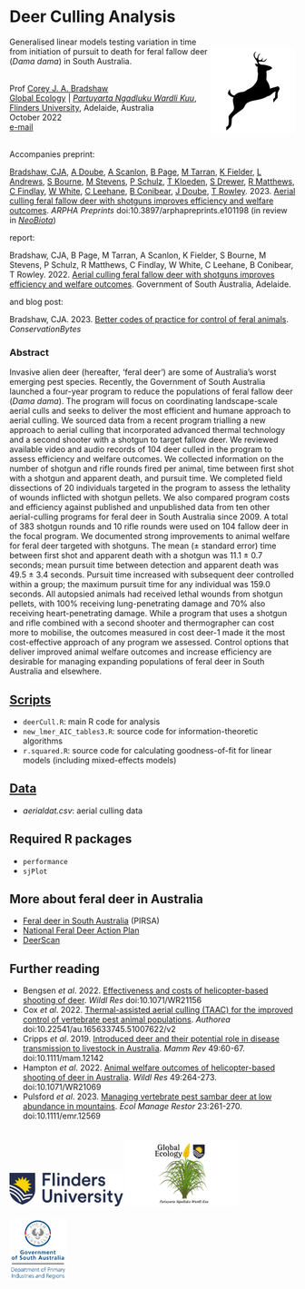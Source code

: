 # Deer Culling Analysis
<img align="right" src="www/deer icon.png" alt="insect damage icon" width="150" style="margin-top: 20px">

Generalised linear models testing variation in time from initiation of pursuit to death for feral fallow deer (<em>Dama dama</em>) in South Australia.

<br>
Prof <a href="https://globalecologyflinders.com/people/#DIRECTOR">Corey J. A. Bradshaw</a> <br>
<a href="http://globalecologyflinders.com" target="_blank">Global Ecology</a> | <em><a href="https://globalecologyflinders.com/partuyarta-ngadluku-wardli-kuu/" target="_blank">Partuyarta Ngadluku Wardli Kuu</a></em>, <a href="http://flinders.edu.au" target="_blank">Flinders University</a>, Adelaide, Australia <br>
October 2022 <br>
<a href=mailto:corey.bradshaw@flinders.edu.au>e-mail</a> <br>
<br>

Accompanies preprint:

<a href="https://globalecologyflinders.com/people/#DIRECTOR">Bradshaw, CJA</a>, <a href="mailto:libandandy@gmail.com">A Doube</a>, <a href="https://www.researchgate.net/profile/Annette-Scanlon">A Scanlon</a>, <a href="https://scholar.google.com.au/citations?hl=en&user=Qv19EfwAAAAJ&view_op=list_works">B Page</a>, <a href="https://www.researchgate.net/profile/Myall-Tarran">M Tarran</a>, <a href="mailto:Kate.Fielder@sa.gov.au">K Fielder</a>, <a href="https://www.linkedin.com/in/lindell-andrews-51bb59105/">L Andrews</a>, <a href="mailto:Steve.Bourne@sa.gov.au">S Bourne</a>, <a href="mailto:Mike.Stevens@sa.gov.au">M Stevens</a>, <a href="mailto:penny@schulzlivestock.com.au">P Schulz</a>, <a href="mailto:Thomas.Kloeden@sa.gov.au">T Kloeden</a>, <a href="mailto:Seb.Drewer@sa.gov.au">S Drewer</a>, <a href="mailto:rob@helisurveys.com.au">R Matthews</a>, <a href="mailto:chris@helisurveys.com.au">C Findlay</a>, <a href="mailto:wildlife.resources@outlook.com">W White</a>, <a href="mailto:craigleehane@gmail.com">C Leehane</a>, <a href="mailto:brett@sako.net.au">B Conibear</a>, <a href="mailto:James.Doube@sa.gov.au">J Doube</a>, <a href="mailto:ted.rowley@iinet.net.au">T Rowley</a>. 2023. <a href="http://doi.org/10.3897/arphapreprints.e101198">Aerial culling feral fallow deer with shotguns improves efficiency and welfare outcomes</a>. <em>ARPHA Preprints</em> doi:10.3897/arphapreprints.e101198 (in review in <a href="https://neobiota.pensoft.net"><em>NeoBiota</em></a>)

report:

Bradshaw, CJA, B Page, M Tarran, A Scanlon, K Fielder, S Bourne, M Stevens, P Schulz, R Matthews, C Findlay, W White, C Leehane, B Conibear, T Rowley. 2022. <a href="https://www.pir.sa.gov.au/__data/assets/pdf_file/0004/431248/Aerial_culling_of_feral_fallow_deer_with_a_shotgun.pdf">Aerial culling feral fallow deer with shotguns improves efficiency and welfare outcomes</a>. Government of South Australia, Adelaide.

and blog post:

Bradshaw, CJA. 2023. <a href="https://conservationbytes.com/2023/02/24/better-codes-of-practice-for-control-of-feral-animals/">Better codes of practice for control of feral animals</a>. <em>ConservationBytes</em>


### Abstract
Invasive alien deer (hereafter, ‘feral deer’) are some of Australia’s worst emerging pest species. Recently, the Government of South Australia launched a four-year program to reduce the populations of feral fallow deer (<em>Dama dama</em>). The program will focus on coordinating landscape-scale aerial culls and seeks to deliver the most efficient and humane approach to aerial culling. We sourced data from a recent program trialling a new approach to aerial culling that incorporated advanced thermal technology and a second shooter with a shotgun to target fallow deer. We reviewed available video and audio records of 104 deer culled in the program to assess efficiency and welfare outcomes. We collected information on the number of shotgun and rifle rounds fired per animal, time between first shot with a shotgun and apparent death, and pursuit time. We completed field dissections of 20 individuals targeted in the program to assess the lethality of wounds inflicted with shotgun pellets. We also compared program costs and efficiency against published and unpublished data from ten other aerial-culling programs for feral deer in South Australia since 2009. A total of 383 shotgun rounds and 10 rifle rounds were used on 104 fallow deer in the focal program. We documented strong improvements to animal welfare for feral deer targeted with shotguns. The mean (± standard error) time between first shot and apparent death with a shotgun was 11.1 ± 0.7 seconds; mean pursuit time between detection and apparent death was 49.5 ± 3.4 seconds. Pursuit time increased with subsequent deer controlled within a group; the maximum pursuit time for any individual was 159.0 seconds. All autopsied animals had received lethal wounds from shotgun pellets, with 100% receiving lung-penetrating damage and 70% also receiving heart-penetrating damage. While a program that uses a shotgun and rifle combined with a second shooter and thermographer can cost more to mobilise, the outcomes measured in cost deer-1 made it the most cost-effective approach of any program we assessed. Control options that deliver improved animal welfare outcomes and increase efficiency are desirable for managing expanding populations of feral deer in South Australia and elsewhere.


## <a href="https://github.com/cjabradshaw/deerCullShotgun/tree/main/scripts">Scripts</a>
- <code>deerCull.R</code>: main R code for analysis
- <code>new_lmer_AIC_tables3.R</code>: source code for information-theoretic algorithms
- <code>r.squared.R</code>: source code for calculating goodness-of-fit for linear models (including mixed-effects models)

## <a href="https://github.com/cjabradshaw/deerCullShotgun/tree/main/data">Data</a>
- <em>aerialdat.csv</em>: aerial culling data

## Required R packages
- <code>performance</code>
- <code>sjPlot</code>

## More about feral deer in Australia
- <a href="https://pir.sa.gov.au/biosecurity/introduced-pest-feral-animals/find_a_pest_animal/deer">Feral deer in South Australia</a> (PIRSA)
- <a href="https://feraldeerplan.org.au/the-plan/">National Feral Deer Action Plan</a>
- <a href="https://www.feralscan.org.au/deerscan/">DeerScan</a>

## Further reading
- Bengsen <em>et al</em>. 2022. <a href="http://doi.org/10.1071/WR21156">Effectiveness and costs of helicopter-based shooting of deer</a>. <em>Wildl Res</em> doi:10.1071/WR21156
- Cox <em>et al</em>. 2022. <a href="http://doi.org/10.22541/au.165633745.51007622/v2">Thermal-assisted aerial culling (TAAC) for the improved control of vertebrate pest animal populations</a>. <em>Authorea</em> doi:10.22541/au.165633745.51007622/v2
- Cripps <em>et al</em>. 2019. <a href="http://doi.org/10.1111/mam.12142">Introduced deer and their potential role in disease transmission to livestock in Australia</a>. <em>Mamm Rev</em> 49:60-67. doi:10.1111/mam.12142
- Hampton <em>et al</em>. 2022. <a href="http://doi.org/10.1071/WR21069">Animal welfare outcomes of helicopter-based shooting of deer in Australia</a>. <em>Wildl Res</em> 49:264-273. doi:10.1071/WR21069
- Pulsford <em>et al</em>. 2023. <a href="http://doi.org/10.1111/emr.12569">Managing vertebrate pest sambar deer at low abundance in mountains</a>. <em>Ecol Manage Restor</em> 23:261-270. doi:10.1111/emr.12569


<a href="https://www.flinders.edu.au"><img align="bottom-left" src="www/Flinders_University_Logo_Horizontal_RGB_Master.png" alt="Flinders University logo" width="200" style="margin-top: 20px"></a>
<a href="https://globalecologyflinders.com"><img align="bottom-left" src="www/GEL Logo Kaurna New Transp.png" alt="GEL logo" width="200" style="margin-top: 20px"></a> <a href="https://pir.sa.gov.au/"><img align="bottom-left" src="www/pirsalogo.png" alt="PIRSA" width="100" style="margin-top: 20px"></a>


